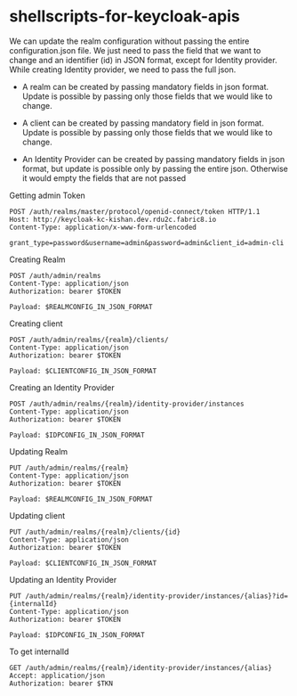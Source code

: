 # shellscripts-for-keycloak-apis

We can update the realm configuration without passing the entire configuration.json file. We just need to pass the field that we want to change and an identifier (id) in JSON format, except for Identity provider. While creating Identity provider, we need to pass the full json.

- A realm can be created by passing mandatory fields in json format. Update is possible by passing only those fields that we would like to change.

- A client can be created by passing mandatory field in json format. Update is possible by passing only those fields that we would like to change.

- An Identity Provider can be created by passing mandatory fields in json format, but update is possible only by passing the entire json. Otherwise it would empty the fields that are not passed


Getting admin Token 
```
POST /auth/realms/master/protocol/openid-connect/token HTTP/1.1
Host: http://keycloak-kc-kishan.dev.rdu2c.fabric8.io
Content-Type: application/x-www-form-urlencoded

grant_type=password&username=admin&password=admin&client_id=admin-cli

```

Creating Realm
```
POST /auth/admin/realms
Content-Type: application/json
Authorization: bearer $TOKEN

Payload: $REALMCONFIG_IN_JSON_FORMAT
```

Creating client
```
POST /auth/admin/realms/{realm}/clients/
Content-Type: application/json
Authorization: bearer $TOKEN

Payload: $CLIENTCONFIG_IN_JSON_FORMAT
```

Creating an Identity Provider
```
POST /auth/admin/realms/{realm}/identity-provider/instances
Content-Type: application/json
Authorization: bearer $TOKEN

Payload: $IDPCONFIG_IN_JSON_FORMAT
```


Updating Realm
```
PUT /auth/admin/realms/{realm}
Content-Type: application/json
Authorization: bearer $TOKEN

Payload: $REALMCONFIG_IN_JSON_FORMAT
```

Updating client
```
PUT /auth/admin/realms/{realm}/clients/{id}
Content-Type: application/json
Authorization: bearer $TOKEN

Payload: $CLIENTCONFIG_IN_JSON_FORMAT
```

Updating an Identity Provider
```
PUT /auth/admin/realms/{realm}/identity-provider/instances/{alias}?id={internalId}
Content-Type: application/json
Authorization: bearer $TOKEN

Payload: $IDPCONFIG_IN_JSON_FORMAT
```

To get internalId
```
GET /auth/admin/realms/{realm}/identity-provider/instances/{alias}
Accept: application/json
Authorization: bearer $TKN
```

